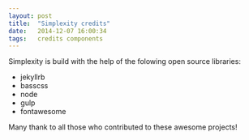 ```yaml
---
layout: post
title:  "Simplexity credits"
date:   2014-12-07 16:00:34
tags:   credits components
---
```

Simplexity is build with the help of the folowing open source libraries:

- jekyllrb
- basscss
- node
- gulp
- fontawesome

Many thank to all those who contributed to these awesome projects!